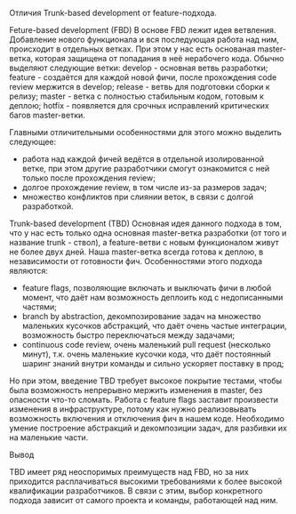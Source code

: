 Отличия Trunk-based development от feature-подхода.

Feture-based development (FBD)
В основе FBD лежит идея ветвления. Добавление нового функционала и вся последующая работа над ним, происходит в отдельных ветках. При этом у нас есть основаная master-ветка, которая защищена от попадания в неё нерабочего кода.
Обычно выделяют следующие ветки:
develop - основная ветвь разработки;
feature - создаётся для каждой новой фичи, после прохождения code review мержится в develop;
release - ветвь для подготовки сборки к релизу;
master - ветка с полностью стабильным кодом, готовым к деплою;
hotfix - появляется для срочных исправлений критических багов master-ветки.


Главными отличительными особенностями для этого можно выделить следующее:
- работа над каждой фичей ведётся в отдельной изолированной ветке, при этом другие разработчики смогут ознакомится с ней только после прохождения review;
- долгое прохождение review, в том числе из-за размеров задач;
- множество конфликтов при слиянии веток, в связи с долгой разработкой.

Trunk-based development (TBD)
Основная идея данного подхода в том, что у нас есть только одна основная master-ветка разработки (от того и название trunk - ствол), а feature-ветви с новым функционалом живут не более двух дней. Наша master-ветка всегда готова к деплою, в независимости от готовности фич.
Особенностями этого подхода являются:
- feature flags, позволяющие включать и выключать фичи в любой момент, что даёт нам возможность деплоить код с недописанными частями;
- branch by abstraction, декомпозирование задач на множество маленьких кусочков абстракций, что даёт очень частые интеграции, возможность быстро переключаться между задачами;
- continuous code review, очень маленький pull request (несколько минут), т.к. очень маленькие кусочки кода, что даёт постоянный шаринг знаний внутри команды и сильно ускоряет поставку в прод;

Но при этом, введение TBD требует высокое покрытие тестами, чтобы была возможность непрерывно мержить изменения в master, без опасности что-то сломать. Работа с feature flags заставит произвести изменения в инфраструктуре, потому как нужно реализовывать возможность включения и отключения фич в нашем коде. Необходимо умение построение абстракций и декомпозиции задач, для разбивки их на маленькие части.

Вывод

TBD имеет ряд неоспоримых преимуществ над FBD, но за них приходится расплачиваться высокими требованиями к более высокой квалификации разработчиков. В связи с этим, выбор конкретного подхода зависит от самого проекта и команды, работающей над ним.


